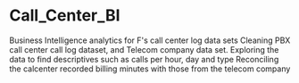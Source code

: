 # Call_Center_BI
Business Intelligence analytics for F's call center log data sets
Cleaning PBX call center call log dataset, and Telecom company data set.
Exploring the data to find descriptives such as calls per hour, day and type
Reconciling the calcenter recorded billing minutes with those from the telecom company
